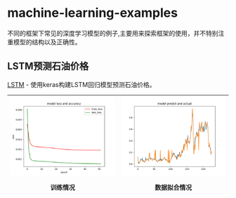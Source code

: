 # machine-learning-examples

不同的框架下常见的深度学习模型的例子,主要用来探索框架的使用，并不特别注重模型的结构以及正确性。

## LSTM预测石油价格

[LSTM](keras/lstm) - 使用keras构建LSTM回归模型预测石油价格。

| ![](assets/keras/lstm/model_loss_accuracy.png) <p>训练情况</p> | ![](assets/keras/lstm/model_predict.png)   <p>数据拟合情况</p> |
|:------------------------------------------------------:|:------------------------------------------------:|


